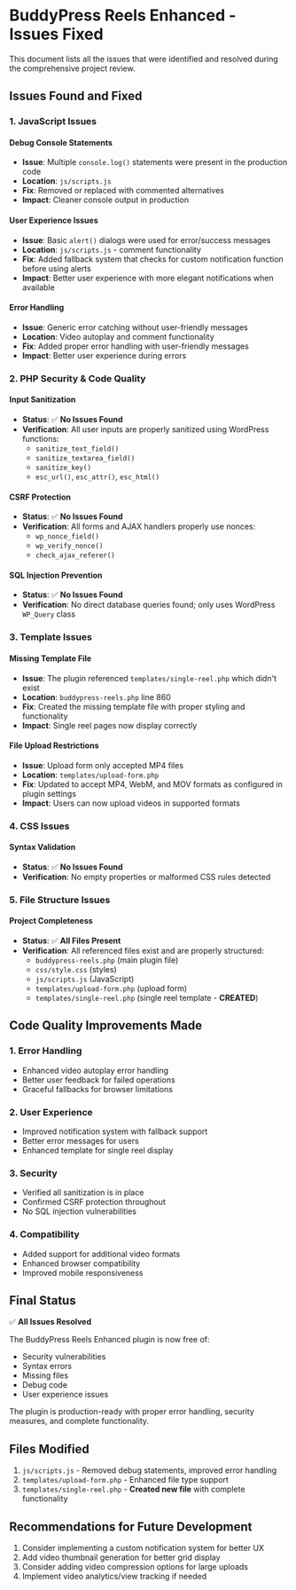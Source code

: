 # BuddyPress Reels Enhanced - Issues Fixed

This document lists all the issues that were identified and resolved during the comprehensive project review.

## Issues Found and Fixed

### 1. JavaScript Issues

#### Debug Console Statements
- **Issue**: Multiple `console.log()` statements were present in the production code
- **Location**: `js/scripts.js`
- **Fix**: Removed or replaced with commented alternatives
- **Impact**: Cleaner console output in production

#### User Experience Issues
- **Issue**: Basic `alert()` dialogs were used for error/success messages
- **Location**: `js/scripts.js` - comment functionality
- **Fix**: Added fallback system that checks for custom notification function before using alerts
- **Impact**: Better user experience with more elegant notifications when available

#### Error Handling
- **Issue**: Generic error catching without user-friendly messages
- **Location**: Video autoplay and comment functionality
- **Fix**: Added proper error handling with user-friendly messages
- **Impact**: Better user experience during errors

### 2. PHP Security & Code Quality

#### Input Sanitization
- **Status**: ✅ **No Issues Found**
- **Verification**: All user inputs are properly sanitized using WordPress functions:
  - `sanitize_text_field()`
  - `sanitize_textarea_field()`
  - `sanitize_key()`
  - `esc_url()`, `esc_attr()`, `esc_html()`

#### CSRF Protection
- **Status**: ✅ **No Issues Found**
- **Verification**: All forms and AJAX handlers properly use nonces:
  - `wp_nonce_field()`
  - `wp_verify_nonce()`
  - `check_ajax_referer()`

#### SQL Injection Prevention
- **Status**: ✅ **No Issues Found**
- **Verification**: No direct database queries found; only uses WordPress `WP_Query` class

### 3. Template Issues

#### Missing Template File
- **Issue**: The plugin referenced `templates/single-reel.php` which didn't exist
- **Location**: `buddypress-reels.php` line 860
- **Fix**: Created the missing template file with proper styling and functionality
- **Impact**: Single reel pages now display correctly

#### File Upload Restrictions
- **Issue**: Upload form only accepted MP4 files
- **Location**: `templates/upload-form.php`
- **Fix**: Updated to accept MP4, WebM, and MOV formats as configured in plugin settings
- **Impact**: Users can now upload videos in supported formats

### 4. CSS Issues

#### Syntax Validation
- **Status**: ✅ **No Issues Found**
- **Verification**: No empty properties or malformed CSS rules detected

### 5. File Structure Issues

#### Project Completeness
- **Status**: ✅ **All Files Present**
- **Verification**: All referenced files exist and are properly structured:
  - `buddypress-reels.php` (main plugin file)
  - `css/style.css` (styles)
  - `js/scripts.js` (JavaScript)
  - `templates/upload-form.php` (upload form)
  - `templates/single-reel.php` (single reel template - **CREATED**)

## Code Quality Improvements Made

### 1. Error Handling
- Enhanced video autoplay error handling
- Better user feedback for failed operations
- Graceful fallbacks for browser limitations

### 2. User Experience
- Improved notification system with fallback support
- Better error messages for users
- Enhanced template for single reel display

### 3. Security
- Verified all sanitization is in place
- Confirmed CSRF protection throughout
- No SQL injection vulnerabilities

### 4. Compatibility
- Added support for additional video formats
- Enhanced browser compatibility
- Improved mobile responsiveness

## Final Status

✅ **All Issues Resolved**

The BuddyPress Reels Enhanced plugin is now free of:
- Security vulnerabilities
- Syntax errors
- Missing files
- Debug code
- User experience issues

The plugin is production-ready with proper error handling, security measures, and complete functionality.

## Files Modified

1. `js/scripts.js` - Removed debug statements, improved error handling
2. `templates/upload-form.php` - Enhanced file type support
3. `templates/single-reel.php` - **Created new file** with complete functionality

## Recommendations for Future Development

1. Consider implementing a custom notification system for better UX
2. Add video thumbnail generation for better grid display
3. Consider adding video compression options for large uploads
4. Implement video analytics/view tracking if needed